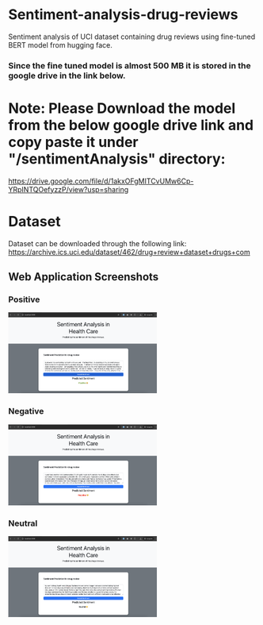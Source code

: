 # Sentiment-analysis-drug-reviews
Sentiment analysis of UCI dataset containing drug reviews using fine-tuned BERT model from hugging face.

### Since the fine tuned model is almost 500 MB it is stored in the google drive in the link below.

# Note: Please Download the model from the below google drive link and copy paste it under "/sentimentAnalysis" directory:
https://drive.google.com/file/d/1akxOFgMITCvUMw6Cp-YRpINTQOefyzzP/view?usp=sharing

# Dataset 
Dataset can be downloaded through the following link:
https://archive.ics.uci.edu/dataset/462/drug+review+dataset+drugs+com

## Web Application Screenshots

### Positive
<img src="screenshots/Positive.png" width="300" />

### Negative
<img src="screenshots/Negative.png" width="300" />

### Neutral
<img src="screenshots/Neutral.png" width="300" />

